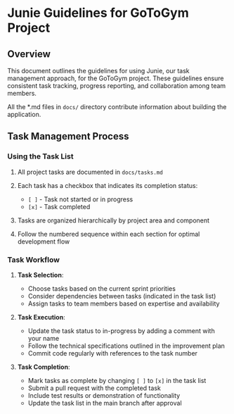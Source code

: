 # Junie Guidelines for GoToGym Project

## Overview

This document outlines the guidelines for using Junie, our task management approach, for the GoToGym project. These guidelines ensure consistent task tracking, progress reporting, and collaboration among team members.

All the *.md files in `docs/` directory contribute information about building the application.

## Task Management Process

### Using the Task List

1. All project tasks are documented in `docs/tasks.md`
2. Each task has a checkbox that indicates its completion status:
   - `[ ]` - Task not started or in progress
   - `[x]` - Task completed

3. Tasks are organized hierarchically by project area and component
4. Follow the numbered sequence within each section for optimal development flow

### Task Workflow

1. **Task Selection**:
   - Choose tasks based on the current sprint priorities
   - Consider dependencies between tasks (indicated in the task list)
   - Assign tasks to team members based on expertise and availability

2. **Task Execution**:
   - Update the task status to in-progress by adding a comment with your name
   - Follow the technical specifications outlined in the improvement plan
   - Commit code regularly with references to the task number

3. **Task Completion**:
   - Mark tasks as complete by changing `[ ]` to `[x]` in the task list
   - Submit a pull request with the completed task
   - Include test results or demonstration of functionality
   - Update the task list in the main branch after approval
